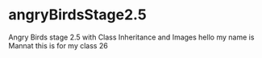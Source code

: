 # angryBirdsStage2.5
Angry Birds stage 2.5 with Class Inheritance and Images
hello my name is Mannat this is for my class 26

